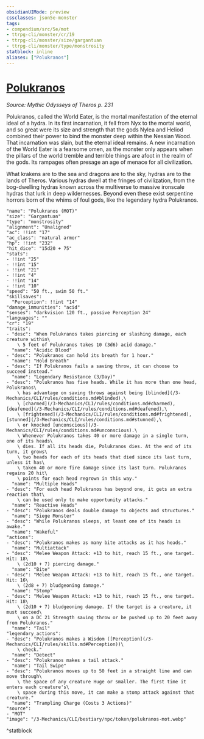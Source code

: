 ```yaml
---
obsidianUIMode: preview
cssclasses: json5e-monster
tags:
- compendium/src/5e/mot
- ttrpg-cli/monster/cr/19
- ttrpg-cli/monster/size/gargantuan
- ttrpg-cli/monster/type/monstrosity
statblock: inline
aliases: ["Polukranos"]
---
```

# [Polukranos](3-Mechanics\CLI\bestiary\npc/polukranos-mot.md)
*Source: Mythic Odysseys of Theros p. 231*  

Polukranos, called the World Eater, is the mortal manifestation of the eternal ideal of a hydra. In its first incarnation, it fell from Nyx to the mortal world, and so great were its size and strength that the gods Nylea and Heliod combined their power to bind the monster deep within the Nessian Wood. That incarnation was slain, but the eternal ideal remains. A new incarnation of the World Eater is a fearsome omen, as the monster only appears when the pillars of the world tremble and terrible things are afoot in the realm of the gods. Its rampages often presage an age of menace for all civilization.

What krakens are to the sea and dragons are to the sky, hydras are to the lands of Theros. Various hydras dwell at the fringes of civilization, from the bog-dwelling hydras known across the multiverse to massive ironscale hydras that lurk in deep wildernesses. Beyond even these exist serpentine horrors born of the whims of foul gods, like the legendary hydra Polukranos.

```statblock
"name": "Polukranos (MOT)"
"size": "Gargantuan"
"type": "monstrosity"
"alignment": "Unaligned"
"ac": !!int "17"
"ac_class": "natural armor"
"hp": !!int "232"
"hit_dice": "15d20 + 75"
"stats":
- !!int "25"
- !!int "15"
- !!int "21"
- !!int "4"
- !!int "14"
- !!int "10"
"speed": "50 ft., swim 50 ft."
"skillsaves":
  "Perception": !!int "14"
"damage_immunities": "acid"
"senses": "darkvision 120 ft., passive Perception 24"
"languages": ""
"cr": "19"
"traits":
- "desc": "When Polukranos takes piercing or slashing damage, each creature within\
    \ 5 feet of Polukranos takes 10 (3d6) acid damage."
  "name": "Acidic Blood"
- "desc": "Polukranos can hold its breath for 1 hour."
  "name": "Hold Breath"
- "desc": "If Polukranos fails a saving throw, it can choose to succeed instead."
  "name": "Legendary Resistance (3/Day)"
- "desc": "Polukranos has five heads. While it has more than one head, Polukranos\
    \ has advantage on saving throws against being [blinded](/3-Mechanics/CLI/rules/conditions.md#blinded),\
    \ [charmed](/3-Mechanics/CLI/rules/conditions.md#charmed), [deafened](/3-Mechanics/CLI/rules/conditions.md#deafened),\
    \ [frightened](/3-Mechanics/CLI/rules/conditions.md#frightened), [stunned](/3-Mechanics/CLI/rules/conditions.md#stunned),\
    \ or knocked [unconscious](/3-Mechanics/CLI/rules/conditions.md#unconscious).\
    \ Whenever Polukranos takes 40 or more damage in a single turn, one of its heads\
    \ dies. If all its heads die, Polukranos dies. At the end of its turn, it grows\
    \ two heads for each of its heads that died since its last turn, unless it has\
    \ taken 40 or more fire damage since its last turn. Polukranos regains 20 hit\
    \ points for each head regrown in this way."
  "name": "Multiple Heads"
- "desc": "For each head Polukranos has beyond one, it gets an extra reaction that\
    \ can be used only to make opportunity attacks."
  "name": "Reactive Heads"
- "desc": "Polukranos deals double damage to objects and structures."
  "name": "Siege Monster"
- "desc": "While Polukranos sleeps, at least one of its heads is awake."
  "name": "Wakeful"
"actions":
- "desc": "Polukranos makes as many bite attacks as it has heads."
  "name": "Multiattack"
- "desc": "Melee Weapon Attack: +13 to hit, reach 15 ft., one target. Hit: 18\
    \ (2d10 + 7) piercing damage."
  "name": "Bite"
- "desc": "Melee Weapon Attack: +13 to hit, reach 15 ft., one target. Hit: 16\
    \ (2d8 + 7) bludgeoning damage."
  "name": "Stomp"
- "desc": "Melee Weapon Attack: +13 to hit, reach 15 ft., one target. Hit: 18\
    \ (2d10 + 7) bludgeoning damage. If the target is a creature, it must succeed\
    \ on a DC 21 Strength saving throw or be pushed up to 20 feet away from Polukranos."
  "name": "Tail"
"legendary_actions":
- "desc": "Polukranos makes a Wisdom ([Perception](/3-Mechanics/CLI/rules/skills.md#Perception))\
    \ check."
  "name": "Detect"
- "desc": "Polukranos makes a tail attack."
  "name": "Tail Swipe"
- "desc": "Polukranos moves up to 50 feet in a straight line and can move through\
    \ the space of any creature Huge or smaller. The first time it enters each creature's\
    \ space during this move, it can make a stomp attack against that creature."
  "name": "Trampling Charge (Costs 3 Actions)"
"source":
- "MOT"
"image": "/3-Mechanics/CLI/bestiary/npc/token/polukranos-mot.webp"
```
^statblock